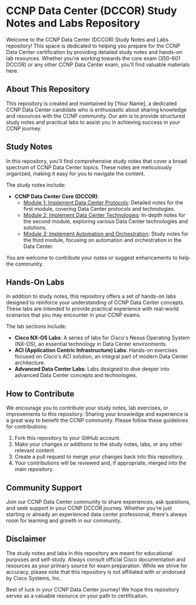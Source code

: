 # CCNP Data Center (DCCOR) Study Notes and Labs Repository

Welcome to the CCNP Data Center (DCCOR) Study Notes and Labs repository! This space is dedicated to helping you prepare for the CCNP Data Center certification by providing detailed study notes and hands-on lab resources. Whether you're working towards the core exam (350-601 DCCOR) or any other CCNP Data Center exam, you'll find valuable materials here.

## About This Repository

This repository is created and maintained by [Your Name], a dedicated CCNP Data Center candidate who is enthusiastic about sharing knowledge and resources with the CCNP community. Our aim is to provide structured study notes and practical labs to assist you in achieving success in your CCNP journey.

## Study Notes

In this repository, you'll find comprehensive study notes that cover a broad spectrum of CCNP Data Center topics. These notes are meticulously organized, making it easy for you to navigate the content.

The study notes include:

- **CCNP Data Center Core (DCCOR)**:
  - [Module 1: Implement Data Center Protocols](./DCCOR/Module1): Detailed notes for the first module, covering Data Center protocols and technologies.
  - [Module 2: Implement Data Center Technologies](./DCCOR/Module2): In-depth notes for the second module, exploring various Data Center technologies and solutions.
  - [Module 3: Implement Automation and Orchestration](./DCCOR/Module3): Study notes for the third module, focusing on automation and orchestration in the Data Center.

You are welcome to contribute your notes or suggest enhancements to help the community.

## Hands-On Labs

In addition to study notes, this repository offers a set of hands-on labs designed to reinforce your understanding of CCNP Data Center concepts. These labs are intended to provide practical experience with real-world scenarios that you may encounter in your CCNP exams.

The lab sections include:

- **Cisco NX-OS Labs**: A series of labs for Cisco's Nexus Operating System (NX-OS), an essential technology in Data Center environments.
- **ACI (Application Centric Infrastructure) Labs**: Hands-on exercises focused on Cisco's ACI solution, an integral part of modern Data Center architecture.
- **Advanced Data Center Labs**: Labs designed to dive deeper into advanced Data Center concepts and technologies.

## How to Contribute

We encourage you to contribute your study notes, lab exercises, or improvements to this repository. Sharing your knowledge and experience is a great way to benefit the CCNP community. Please follow these guidelines for contributions:

1. Fork this repository to your GitHub account.
2. Make your changes or additions to the study notes, labs, or any other relevant content.
3. Create a pull request to merge your changes back into this repository.
4. Your contributions will be reviewed and, if appropriate, merged into the main repository.

## Community Support

Join our CCNP Data Center community to share experiences, ask questions, and seek support in your CCNP DCCOR journey. Whether you're just starting or already an experienced data center professional, there's always room for learning and growth in our community.

## Disclaimer

The study notes and labs in this repository are meant for educational purposes and self-study. Always consult official Cisco documentation and resources as your primary source for exam preparation. While we strive for accuracy, please note that this repository is not affiliated with or endorsed by Cisco Systems, Inc.

Best of luck in your CCNP Data Center journey! We hope this repository serves as a valuable resource on your path to certification.

